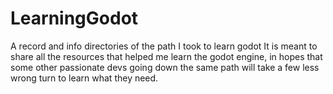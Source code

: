 # LearningGodot
A record and info directories of the path I took to learn godot
It is meant to share all the resources that helped me learn the godot engine, in hopes that some other passionate devs going down the same path will take a few less wrong turn to learn what they need.
